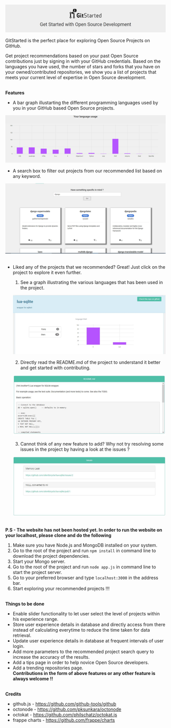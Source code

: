 ![Logo](/screenshots/GitStarted.png?raw=true "GitStarted")

GitStarted is the perfect place for exploring Open Source Projects on GitHub.

Get project recommendations based on your past Open Source contributions just by signing in with your GitHub credentials.
Based on the languages you have used, the number of stars and forks that you have on your owned/contributed repositories, we show you a list of projects that meets your current level of expertise in Open Source development. 
<br/><br/>

**Features**

* A bar graph illustarting the different programming languages used by you in your GitHub based Open Source projects.

![Language Graph](/screenshots/graph.png?raw=true "Language Graph")<br/>


* A search box to filter out projects from our recommended list based on any keyword.

![Search Bar](/screenshots/search.JPG?raw=true "Search")<br/><br/>


* Liked any of the projects that we recommended? Great! Just click on the project to explore it even further.

  1. See a graph illustrating the various languages that has been used in the project.
  
    ![Repo Graph](/screenshots/rep_graph.JPG?raw=true "Repo Graph")<br/>
    
  2. Directly read the README.md of the project to understand it better and get started with contributing.
  
    ![Readme](/screenshots/readme.JPG?raw=true "Readme")<br/>

  3. Cannot think of any new feature to add? Why not try resolving some issues in the project by having a look at the issues ?
  
    ![Issues](/screenshots/issues.JPG?raw=true "Issues")<br/><br/>
    
**P.S - The website has not been hosted yet. In order to run the website on your localhost, please clone and do the following**
1. Make sure you have Node.js and MongoDB installed on your system.
2. Go to the root of the project and run `npm install` in command line to download the project dependencies.
3. Start your Mongo server.
4. Go to the root of the project and run `node app.js` in command line to start the project server.
5. Go to your preferred browser and type `localhost:3000` in the address bar.
6. Start exploring your recommended projects !!!<br/><br/>
    
**Things to be done**
* Enable slider functionality to let user select the level of projects within his experience range.
* Store user experience details in database and directly access from there instead of calculating everytime to reduce the time taken for data retrieval.
* Update user experience details in database at frequent intervals of user login.
* Add more parameters to the recommended project search query to increase the accuracy of the results.
* Add a tips page in order to help novice Open Source developers.
* Add a trending repositories page.<br/>
**Contributions in the form of above features or any other feature is always welcome !!**
<br/><br/>

**Credits**
* github.js - https://github.com/github-tools/github
* octonode - https://github.com/pksunkara/octonode
* octokat - https://github.com/philschatz/octokat.js
* frappe charts - https://github.com/frappe/charts
